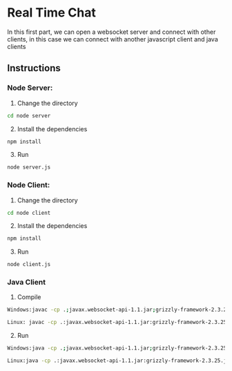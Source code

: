 # Real Time Chat
In this first part, we can open a websocket server and connect with other clients, in this case we can connect with another javascript client and java clients

## Instructions
### Node Server:
1. Change the directory
```bash
cd node server
```
2. Install the dependencies
```bash
npm install
```
3. Run
```bash
node server.js
```
### Node Client:
1. Change the directory
```bash
cd node client
```
2. Install the dependencies
```bash
npm install
```
3. Run
```bash
node client.js
```
### Java Client
1. Compile
```bash
Windows:javac -cp .;javax.websocket-api-1.1.jar;grizzly-framework-2.3.25.jar;grizzly-http-2.3.25.jar;grizzly-http-server-2.3.25.jar;tyrus-client-1.13.1.jar;tyrus-container-grizzly-client-1.13.1.jar;tyrus-core-1.13.1.jar;tyrus-server-1.13.1.jar;tyrus-spi-1.13.1.jar ChatClient.java

Linux: javac -cp .:javax.websocket-api-1.1.jar:grizzly-framework-2.3.25.jar:grizzly-http-2.3.25.jar:grizzly-http-server-2.3.25.jar:tyrus-client-1.13.1.jar:tyrus-container-grizzly-client-1.13.1.jar:tyrus-core-1.13.1.jar:tyrus-server-1.13.1.jar:tyrus-spi-1.13.1.jar ChatClient.java
```
2. Run
```bash
Windows:java -cp .;javax.websocket-api-1.1.jar;grizzly-framework-2.3.25.jar;grizzly-http-2.3.25.jar;grizzly-http-server-2.3.25.jar;tyrus-client-1.13.1.jar;tyrus-container-grizzly-client-1.13.1.jar;tyrus-core-1.13.1.jar;tyrus-server-1.13.1.jar;tyrus-spi-1.13.1.jar ChatClient

Linux:java -cp .:javax.websocket-api-1.1.jar:grizzly-framework-2.3.25.jar:grizzly-http-2.3.25.jar:grizzly-http-server-2.3.25.jar:tyrus-client-1.13.1.jar:tyrus-container-grizzly-client-1.13.1.jar:tyrus-core-1.13.1.jar:tyrus-server-1.13.1.jar:tyrus-spi-1.13.1.jar ChatClient
```
